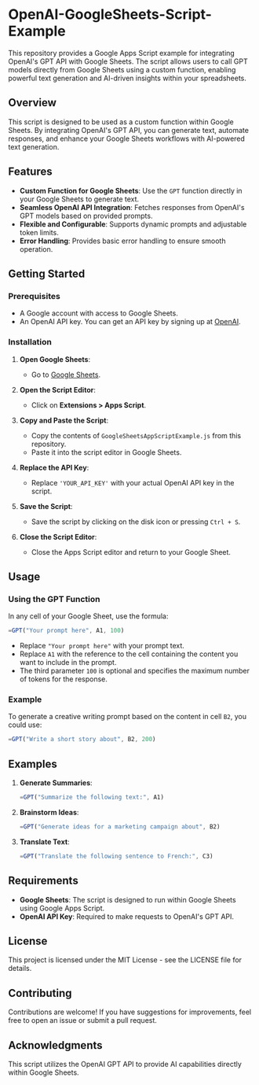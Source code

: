 
# OpenAI-GoogleSheets-Script-Example

This repository provides a Google Apps Script example for integrating OpenAI's GPT API with Google Sheets. The script allows users to call GPT models directly from Google Sheets using a custom function, enabling powerful text generation and AI-driven insights within your spreadsheets.

## Overview

This script is designed to be used as a custom function within Google Sheets. By integrating OpenAI's GPT API, you can generate text, automate responses, and enhance your Google Sheets workflows with AI-powered text generation.

## Features

- **Custom Function for Google Sheets**: Use the `GPT` function directly in your Google Sheets to generate text.
- **Seamless OpenAI API Integration**: Fetches responses from OpenAI's GPT models based on provided prompts.
- **Flexible and Configurable**: Supports dynamic prompts and adjustable token limits.
- **Error Handling**: Provides basic error handling to ensure smooth operation.

## Getting Started

### Prerequisites

- A Google account with access to Google Sheets.
- An OpenAI API key. You can get an API key by signing up at [OpenAI](https://platform.openai.com/).

### Installation

1. **Open Google Sheets**:
   - Go to [Google Sheets](https://sheets.google.com).

2. **Open the Script Editor**:
   - Click on **Extensions > Apps Script**.

3. **Copy and Paste the Script**:
   - Copy the contents of `GoogleSheetsAppScriptExample.js` from this repository.
   - Paste it into the script editor in Google Sheets.

4. **Replace the API Key**:
   - Replace `'YOUR_API_KEY'` with your actual OpenAI API key in the script.

5. **Save the Script**:
   - Save the script by clicking on the disk icon or pressing `Ctrl + S`.

6. **Close the Script Editor**:
   - Close the Apps Script editor and return to your Google Sheet.

## Usage

### Using the GPT Function

In any cell of your Google Sheet, use the formula:

```javascript
=GPT("Your prompt here", A1, 100)
```

- Replace `"Your prompt here"` with your prompt text.
- Replace `A1` with the reference to the cell containing the content you want to include in the prompt.
- The third parameter `100` is optional and specifies the maximum number of tokens for the response.

### Example

To generate a creative writing prompt based on the content in cell `B2`, you could use:

```javascript
=GPT("Write a short story about", B2, 200)
```

## Examples

1. **Generate Summaries**:
   ```javascript
   =GPT("Summarize the following text:", A1)
   ```

2. **Brainstorm Ideas**:
   ```javascript
   =GPT("Generate ideas for a marketing campaign about", B2)
   ```

3. **Translate Text**:
   ```javascript
   =GPT("Translate the following sentence to French:", C3)
   ```

## Requirements
- **Google Sheets**: The script is designed to run within Google Sheets using Google Apps Script.
- **OpenAI API Key**: Required to make requests to OpenAI's GPT API.

## License
This project is licensed under the MIT License - see the LICENSE file for details.

## Contributing
Contributions are welcome! If you have suggestions for improvements, feel free to open an issue or submit a pull request.

## Acknowledgments
This script utilizes the OpenAI GPT API to provide AI capabilities directly within Google Sheets.

